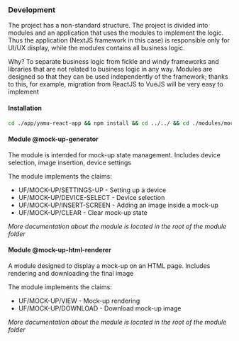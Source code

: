 ### Development

The project has a non-standard structure. The project is divided into modules and an application that uses the modules to implement the logic. Thus the application (NextJS framework in this case) is responsible only for UI/UX display, while the modules contains all business logic.

Why? To separate business logic from fickle and windy frameworks and libraries that are not related to business logic in any way. Modules are designed so that they can be used independently of the framework; thanks to this, for example, migration from ReactJS to VueJS will be very easy to implement

#### Installation

```sh
cd ./app/yamu-react-app && npm install && cd ../../ && cd ./modules/mock-up-html-renderer && npm install
```

#### Module @mock-up-generator

The module is intended for mock-up state management. Includes device selection, image insertion, device settings

The module implements the claims:

- UF/MOCK-UP/SETTINGS-UP - Setting up a device
- UF/MOCK-UP/DEVICE-SELECT - Device selection
- UF/MOCK-UP/INSERT-SCREEN - Adding an image inside a mock-up
- UF/MOCK-UP/CLEAR - Clear mock-up state

_More documentation about the module is located in the root of the module folder_

#### Module @mock-up-html-renderer

A module designed to display a mock-up on an HTML page. Includes rendering and downloading the final image

The module implements the claims:

- UF/MOCK-UP/VIEW - Mock-up rendering
- UF/MOCK-UP/DOWNLOAD - Download mock-up image

_More documentation about the module is located in the root of the module folder_
